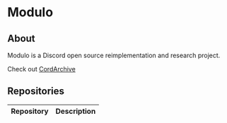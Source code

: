 # Modulo
## About
Modulo is a Discord open source reimplementation and research project.

Check out [CordArchive](https://github.com/cordarchive)

## Repositories
| Repository | Description |
| :--- | :--- |

